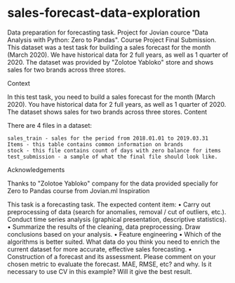 # sales-forecast-data-exploration
Data preparation for forecasting task. Project for Jovian cource "Data Analysis with Python: Zero to Pandas". Course Project Final Submission.
This dataset was a test task for building a sales forecast for the month (March 2020). 
We have historical data for 2 full years, as well as 1 quarter of 2020. 
The dataset was provided by "Zolotoe Yabloko" store and shows sales for two brands across three stores.

Context

In this test task, you need to build a sales forecast for the month (March 2020).
You have historical data for 2 full years, as well as 1 quarter of 2020.
The dataset shows sales for two brands across three stores.
Content

There are 4 files in a dataset:

    sales_train - sales for the period from 2018.01.01 to 2019.03.31
    Items - this table contains common information on brands
    stock - this file contains count of days with zero balance for items
    test_submission - a sample of what the final file should look like.

Acknowledgements

Thanks to "Zolotoe Yabloko" company for the data provided specially for Zero to Pandas course from Jovian.ml
Inspiration

This task is a forecasting task. The expected content item:
• Carry out preprocessing of data (search for anomalies, removal / cut of outliers, etc.). Conduct time series analysis (graphical presentation, descriptive statistics).
• Summarize the results of the cleaning, data preprocessing. Draw conclusions based on your analysis.
• Feature engineering
• Which of the algorithms is better suited. What data do you think you need to enrich the current dataset for more accurate, effective sales forecasting.
• Construction of a forecast and its assessment. Please comment on your chosen metric to evaluate the forecast. MAE, RMSE, etc? and why. Is it necessary to use CV in this example? Will it give the best result.

